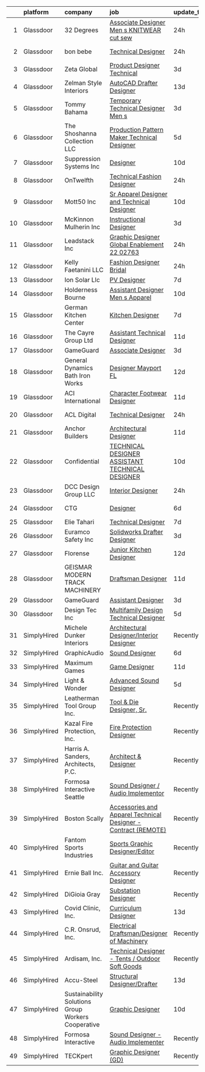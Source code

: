 

|    | platform    | company                                            | job                                                                                                                                                                                                                                                                                                                                                                                                                                                                                                                                                                                                                                                                                                                                                                                                                                                                                                                                                                                                                  | update_time   | location            |
|---:|:------------|:---------------------------------------------------|:---------------------------------------------------------------------------------------------------------------------------------------------------------------------------------------------------------------------------------------------------------------------------------------------------------------------------------------------------------------------------------------------------------------------------------------------------------------------------------------------------------------------------------------------------------------------------------------------------------------------------------------------------------------------------------------------------------------------------------------------------------------------------------------------------------------------------------------------------------------------------------------------------------------------------------------------------------------------------------------------------------------------|:--------------|:--------------------|
|  1 | Glassdoor   | 32 Degrees                                         | [Associate Designer   Men s KNITWEAR   cut   sew  ](https://www.glassdoor.com/partner/jobListing.htm?pos=107&ao=1110586&s=58&guid=000001825d538defb854ab70bf55dc9c&src=GD_JOB_AD&t=SR&vt=w&ea=1&cs=1_d6eb59d5&cb=1659423133555&jobListingId=1008044227872&cpc=FD56AAAF1899B499&jrtk=3-0-1g9el73grkcnd801-1g9el73ha20hl000-a6373202595b71a6--6NYlbfkN0CPEiJEzZq4I_K6S6Q9VC1QMfIsI0INZ1UYi7vjgDL48QRk5qILklQZNe5hlmAvRyHoZG_lepUHVFO-aQWt48AMy22lXiS687wErSJDnO-8phzxJ6_ao5J7gl6iwDDYTlMoW_BhQhplf1At_V-o-vijWNSkhPv-gOpbigqbL2ca3bjRzjRDfzlaON5GdRHE3OOtfsx5mba9iadW_dLgAoZ8rzVYiceUTNMgqi-WPJYiHsB5iTnnRY1Ezl5E5BID6n5vqop8IDHxXHgjTvKEBXJOf0Cmq6x2XAzN4TVFbiHe6gFcLzl6XQdfIWPQODyhn0j-_VSKj8tehNV0jMZmJ8zNJcwTSUy7jLncToguOICoTaBMIw1wbcpITmFRqPpSoX-Q6Y4e4_qFK68j_PIQ-eW--1kzeRHbdXJ1TPopzlycw-HX-Szn5uMBEM0xqf-QydpcoQW0P73tN0WBpr_3Hx0XTIzAai1e2GdIQXbPk_m6t6C2YByLqzOG4KyFe11-vEXpdXiBrq6Efw%3D%3D)                                                                                                             | 24h           | New York, NY        |
|  2 | Glassdoor   | bon bebe                                           | [Technical Designer](https://www.glassdoor.com/partner/jobListing.htm?pos=103&ao=1110586&s=58&guid=000001825d538defb854ab70bf55dc9c&src=GD_JOB_AD&t=SR&vt=w&ea=1&cs=1_444144db&cb=1659423133554&jobListingId=1008044355119&cpc=E6B95A06C1BC174B&jrtk=3-0-1g9el73grkcnd801-1g9el73ha20hl000-bb8b627c610a5192--6NYlbfkN0CdcVd3SDA1nO7RkKTAACmPV4xEt72Vls8LI2dqcgyOeHqKNWGV1fQwN-kDLF71AJmGSeeb17OikEixtkc2P3McXT4CG8VEzRC0_pamL24SJra3Cg7OeGfzj_H6nVPL8nQZ5iNrPI9OodW8ZHMkrPoKBvMFwyt0Cpxug9_ls2xighjEOusQJODETYMAGgsUhK3BZ3n_EijBHG3CQfqvIoCi-833xzgt2dPLQ-Az4D8BNlYMiKcU6P5DhB9HTxjDKIsBBMLlWpVgR5MyjQKgLsCIHMkRH1Jg5mARq6H9ojdjF4Qoh3yHlxxtfVZWWPpjbqjYaqVliO1xLO8qhGcJpGQttLCsfVbe0RlloLwVIOkZXZ41VKy8x9GYxU-XcwLf_f6r2VW6fRkuEfoCvLYxOimg4m9r-n0vyIWXQwjs-S4Gh7gChJ1hgyVE9m6d7fX8nRAJQbz84jCMkpoWTni8F0PDCGQdOkRPdIvfjsYlwKeQpVuaBCfqxMONStSQ2kb5JYalu4-GJ20oSA%3D%3D)                                                                                                                                            | 24h           | New York, NY        |
|  3 | Glassdoor   | Zeta Global                                        | [Product Designer  Technical ](https://www.glassdoor.com/partner/jobListing.htm?pos=111&ao=1110586&s=58&guid=000001825d538defb854ab70bf55dc9c&src=GD_JOB_AD&t=SR&vt=w&ea=1&cs=1_3229dc3a&cb=1659423133556&jobListingId=1008038044158&cpc=71532419B2302243&jrtk=3-0-1g9el73grkcnd801-1g9el73ha20hl000-4378a88fe1bb0b34--6NYlbfkN0ChX0hn41rI4BJW2eLG25ekWb2wyoNrLHBUGKKfGS0w51600yIpnyIs_Si3ShTTa48at2PxQ4laOgWwMvyoSyXsYnEFrB72XQlvVfwmdES7C3nh1SLOS7IPmISU83bnXZtuhCm2ZK-TwojLAFvxPJZc0L22qkh4o0k5MRKuiu_uqLAnigHSw87AZdmJ13bzflIHnit7Y01YtyWn-FCjSZNMeiGTUICHXRQO6vR0AznalxhCQN3LjCo6aznE6Qo-Q9stuohPWVN9APdVbp9EFjkl4G6hztMM77kHInI4KXgWw7qnehTRmR6SI5uSr3GQqelVbvG5jcbiSc1MwfcbXknPa0WCe0zLR4ZB1qjUKCNoLb3sz_oJ1ZrOx7Im_0F-vTJ7u5emlCj4Z2m82HUUcJm0iiPZ9w9HlUzUJv6hnVbK65lEHg05iFNVyJNpJGeAeIwHlBHt-w1VgN0slgZjoqCi3Il4hur9fPRIxesX8ZRfg_CwGV_hYl9CDobdue2JrS5zPkI0s5YWBGOrK3H9UdAA)                                                                                                                              | 3d            | Remote              |
|  4 | Glassdoor   | Zelman Style Interiors                             | [AutoCAD Drafter Designer](https://www.glassdoor.com/partner/jobListing.htm?pos=104&ao=1110586&s=58&guid=000001825d538defb854ab70bf55dc9c&src=GD_JOB_AD&t=SR&vt=w&ea=1&cs=1_54035f6a&cb=1659423133555&jobListingId=1008014475307&cpc=E0AB5B669D1DBAAB&jrtk=3-0-1g9el73grkcnd801-1g9el73ha20hl000-3fd5196e00651f6d--6NYlbfkN0CB1tmP7rfbaHtYFmPjg1Xv8BJr6DUbyz0HQmM4H563AlwRaaZ8jklwqnHGvrhiHN8wKb1anHQRmus-yG0nldGp5xBV1QuEg1tch_wvGGqXpM7o0blLuAhDHP7qCmEafrjWjpSB3C8cV9eydAYzFqDOpqvLUmXHJqtQre74ifzIzduPYtI-1poocVzlwZyhbSpsnqxdZ8EIS_ulIHQ0rhzj3mOz-J7xX42CiEJ8eYciOTfP9PzsY3aLRJf3nxDrD57dF76IFRvJM8DY3cCkPnWRvpntoJp33khCJqXyfah6FpEt436qLpPB0sprBZkFmviA7AQ5-2awNxJqrY5E5WnaEhzfXbHIcNYQGXKTMOf1MMtvqcyAJK03MqR3VdUBcX7tm1l4o1w0OJ5Q8XrCdrDm8DitlzN6lwSnH3m5-fROjVzW5UjRZJ2cUbhgFdsCqyKAMKLIH2UP_sgy2Gw2VM6z27Dih3AghMNah5weSAYbmV1UONuZM8wtdnt3TuxQjFu2noaU23j8ug%3D%3D)                                                                                                                                      | 13d           | Boca Raton, FL      |
|  5 | Glassdoor   | Tommy Bahama                                       | [Temporary Technical Designer Men s](https://www.glassdoor.com/partner/jobListing.htm?pos=113&ao=1110586&s=58&guid=000001825d538defb854ab70bf55dc9c&src=GD_JOB_AD&t=SR&vt=w&ea=1&cs=1_6fec84e7&cb=1659423133556&jobListingId=1008038387369&cpc=D3E44275D43A938E&jrtk=3-0-1g9el73grkcnd801-1g9el73ha20hl000-e3ca7af88620c977--6NYlbfkN0D_0J8LWFla8zJ9doFfAnwErLHU3tLe83KczdaS8_YNc0LkeaLOCiSLzNbf-z3kE9FAvjktygsZ6t69GDr-flxVfR2QxXseUw8VytUv9jlsERAx2rxBMKKORaxSquEorKdCcz5kKcePLRIaRZ4EGaOuqIinbT9rwMAxV9kn6JyuKN-vRNDBgWUJ5g73AsHOAFoqgtC9M4JZMO0ZdmBmwalNJfekcirfj3d-O9pPdSs4FDqM70rU-8OrW-3Q6uWUv2LX50FD2BsrN-eWq8jP4TqCY3h_UrVOTHDPSa-Dj9seBm5eiN5kLh3-87tjofnSLFu0dRHR4Rnw9DSTjBVxmc7VB2VXruvpHsPcD5Aty5itsef68VVKrDPYHeB0deO4xWLoS6NFpDEg359gwun6UN9JfHTHsK9GOiT4DEhPhLDCMrifeCdZIoxmTeC8W52iTz72NMehOAxlMsWO28PHUKueLhr4T-yfvgmvvJqLPOEOuPCf3cZ3mZcDvLhLVN1RBy3WBH9YnfiP9qbXdXkqfFVA)                                                                                                                        | 3d            | Seattle, WA         |
|  6 | Glassdoor   | The Shoshanna Collection LLC                       | [Production Pattern Maker   Technical Designer](https://www.glassdoor.com/partner/jobListing.htm?pos=109&ao=1110586&s=58&guid=000001825d538defb854ab70bf55dc9c&src=GD_JOB_AD&t=SR&vt=w&ea=1&cs=1_15a099e0&cb=1659423133556&jobListingId=1008033341134&cpc=39A4E8CE329AB187&jrtk=3-0-1g9el73grkcnd801-1g9el73ha20hl000-b9084e413344cb6e--6NYlbfkN0DceR8btTseuhG_SpHckJLdxCCcFxcmyaLLADawDPeKkPEJjDv40UGLLXAjHlnwqv1KsoQIJrFwn3FNKRcOEZBUFYE_WxNqW7je5exbyF9zVy2guLUO-gLaPN4mYuD3ZBwJuJmvfkTUMSgbSgoInQVtnXFfcjaw_8015dl2-4seT0CxW5CyNdQ0HxpWQRMW5tEYVLUWD-LrADe3E6ohpfq9c9D8GxCEP_cOPnOELQKE14BjMVQ3iz2bGcbeFX7OzcPAEQ1iE8kCs9Fi_6HI_s4_wuUcZRPBE-j9M7S4ctpSBx_QSkwNvtAxDg4fByMO1E5NhS4XLgrk8qMQikz6MNOwKnPUIUWaDI7sqYHST9qdWnjZxoAtuj-CGJ_TjoOrQBozz1_Y8CWDxKfMAA0i6d3N6SwaacoIJ3UhRPCvnTvitZEzqP7OKgvdTsM91Rc3kteIyRgBDytPn9vPiEaobbgpAZWEmrVCh4JhZfKyKqPN_ceMxFEfI_RMoIQxj3yffbY%3D)                                                                                                                               | 5d            | New York, NY        |
|  7 | Glassdoor   | Suppression Systems  Inc                           | [Designer](https://www.glassdoor.com/partner/jobListing.htm?pos=112&ao=1110586&s=58&guid=000001825d538defb854ab70bf55dc9c&src=GD_JOB_AD&t=SR&vt=w&ea=1&cs=1_9c0c7adb&cb=1659423133556&jobListingId=1008023251214&cpc=FDA5FE10D8E00596&jrtk=3-0-1g9el73grkcnd801-1g9el73ha20hl000-d0ad6ba0cc52197e--6NYlbfkN0BqMcTGxSmy2DCibIornqcAeUmmnE1iO6zpiC814saN_3-EpAJwwzKbXxZjEuoX6K2IGSu5WPT7i1D_dOnpKIKDRTJwsnUmM6aCgqrpL_0pVe61N3yQHZF9jAyg0TRIa73-3JjoqQIckOVj4qGhD1neHsaPZ9O9uJbFtlDIyKNTnxrz6h6UtnFT5Fkhvm2z4Yu0yKxWaqUyILMk-J4auJGoX6Rjfta3D9u72uMzP9rarSH8y3MdTPtAZvvWOAjvfV0ve9t_l7o_RvYBbaBJMh3FCohNqS2azTA8PR-RF5bShE_RXuQonhNG75BD89TamrD0lO9XcaLZPv6K8SQAo2Lmseh6M03JfjMauGG2JIX8_OuuzBRXkIejVYEsVajYOQhT20xeI6D4nl2N2JoyMr_ZYJLvcWPMQZxTXjTj15Gl_Sgbe81WVA4h6p-A-tjhINwRA-cEKMCMgQrsdyxob4Zx3w25sb03uifzTfhwohUpPOX6n5S954Sb)                                                                                                                                                                                  | 10d           | Breinigsville, PA   |
|  8 | Glassdoor   | OnTwelfth                                          | [Technical Fashion Designer](https://www.glassdoor.com/partner/jobListing.htm?pos=110&ao=1110586&s=58&guid=000001825d538defb854ab70bf55dc9c&src=GD_JOB_AD&t=SR&vt=w&ea=1&cs=1_21685e11&cb=1659423133556&jobListingId=1008044731249&cpc=C5F9C09AE97B3D2F&jrtk=3-0-1g9el73grkcnd801-1g9el73ha20hl000-583454a1579772cf--6NYlbfkN0AtR68e5gWpPxoovZgA7Udo-dcymoK0NpHFMpIgh7LYzwJIzPlgbTX_EGX2qfHa8NrJoP8F050IJJXzd3wS4xT5Yrqm0jsZ2v_yZGlI_lMqTEkAHzwzoajIqd1pKJgG9yBzdZAobj8SjO7eatklBp5ZzrDTkNnLXhvLDKiZWPL7sYdzeXpYPELWW6KpsvD9qCz5sqzAJXcWsNLyvxkjNFr1YZ5KFihYXJDj8V6VEVJJqHdly3fPsFWzwUg7QHG7shTzAFtwT2tZMRsGaHBYSFFtzjJUqtkt_Vim90lmu5dz6mhU-eOV2xSbSaD0vPszLXKhoNfpNOdtSncdu0XMNoM83keNxlmh9pA__mUHIsmVvgoxZljHIIHa6l6FLzZzl1rhTpGAqDjJeqNnbz81MkG15239kMSRtcQEPHTX16Re-gIGekNQUp1YgbIVx8_F1XNSQDlj2q2m-A-QEsZJGPcn-Ek-YzeeuYtHAQADGXhgNaDLRj_UwgkvJIlQYPPETig%3D)                                                                                                                                                  | 24h           | Los Angeles, CA     |
|  9 | Glassdoor   | Mott50 Inc                                         | [Sr  Apparel Designer and Technical Designer](https://www.glassdoor.com/partner/jobListing.htm?pos=101&ao=1110586&s=58&guid=000001825d538defb854ab70bf55dc9c&src=GD_JOB_AD&t=SR&vt=w&ea=1&cs=1_de29b454&cb=1659423133554&jobListingId=1008023205977&cpc=BEF9ACC8E202C1B7&jrtk=3-0-1g9el73grkcnd801-1g9el73ha20hl000-fd0557d388e8bd48--6NYlbfkN0CvahHJL5dpwIe5nlYo2UZJB8CTXAEl9vJAxrd3EfdRQZCQxlxyb4iR2-K3g2AnPEnFE9WsxuZriU027Q73z5wBx3mqxIYs6SQuroHJStv9_sCo0afY9pHLZhXGxCZW7oNSci13GVZO4hzeubdbdabFnYNWFswLRolKiNUrUnaJ4IAVVjs9r_1o55S3uGEtl8le5rztMs8YeR2RUmwdLSLk-p73Lt9JO6SFIvGi_sQd0qaDKg_01Ywgi0g6qktSj2GC0j569qpLIgl-gKJgbOWpW7cpWCNwUoZed3751lQzjr-an8rdHJuZ2h37UwXffZ7kORR6Rz6xlVbRXnJWBQXeq9q7I9UbkuyTEXr9WSUhSxQmjylznM5WN2WTW_yJQw0Optw9oZxgL2Wv2aykXTzfvZubY_wXNEjgUhDuYI5XQwj8Jz4xXV31L6bE31dTANK_FrH5ifv0jWybNzhbAg6YHYc5SXV8AW-0X5g-JlEOKH70MRnfbcQ37AnXHMj4SaO0ECRDr-haYXO1g7PgOQHvA_GOBsi9zFvZRjcTW1BBLQ%3D%3D)                                                                                   | 10d           | Minneapolis, MN     |
| 10 | Glassdoor   | McKinnon Mulherin Inc                              | [Instructional Designer](https://www.glassdoor.com/partner/jobListing.htm?pos=127&ao=1110586&s=58&guid=000001825d538defb854ab70bf55dc9c&src=GD_JOB_AD&t=SR&vt=w&ea=1&cs=1_866a4f6a&cb=1659423133558&jobListingId=1008038259354&cpc=C63BD00756FD6F58&jrtk=3-0-1g9el73grkcnd801-1g9el73ha20hl000-b79d356b2e0b1b2b--6NYlbfkN0Do5QFzN38Y34HuVbLllh1qUYEnDt35-niNPYCvkBnqz70wgTe_sRQKCftrUQxahl6ZQb-CsDXP_KFc4gkDxxZVZMtSP1usQFc6vgj8Mev0Y9Uo8dVZ4yv_wyvdsi_Gg1ZSeNUFd900znSRQ6N6sb3AyxJeaFqhjTfM3WXr9E9m07w3f1mauOUW8IZx7sl0XcCwCim19McrSI_4-f1NE_q_K2p0wu6TVV9cmyWHbOPd0oV8EZo5oztK3gKpV04uVH5u_rjLVw2RTZYjfuOqflf6yevDNn4-slpLgzmpl7dEfWaGzplD5Lr1voC0-w0PW4jz1_fLooJPRUxHhHwqYGhtYvvZ4CAaTt5yoRDm25LmjJGz39e33XTLsWzbADfpBvV_mPsDtyctxuxl8vbKoutg32ke-2-P-rT08loQ4IT1IC9_GbJGyl0indVg-bHTCt2148KsiEhhnZG0i-39O-9W1k6Sb5asz8Jh3wmpYgERnAJS0SwRvgyH)                                                                                                                                                                    | 3d            | Remote              |
| 11 | Glassdoor   | Leadstack Inc                                      | [Graphic Designer  Global Enablement 22 02763](https://www.glassdoor.com/partner/jobListing.htm?pos=126&ao=1110586&s=58&guid=000001825d538defb854ab70bf55dc9c&src=GD_JOB_AD&t=SR&vt=w&ea=1&cs=1_a9ba4bb0&cb=1659423133558&jobListingId=1008045140117&cpc=C4A69CCDBB3B9599&jrtk=3-0-1g9el73grkcnd801-1g9el73ha20hl000-ea4eae735183aea8--6NYlbfkN0AN1DXOJ3XjvJpsorCLbwBX67_Zmbno95PICvIB5GJH13XHFuyYrum6AmNcT9_RMPOGXJn-4k6IOrvigrCvkE9f345AiQloonwSpmIw17vwQ_Fo5fQyy2CdOmEWJuaNe96QVzQqU-6M7zS4Jl7SGz6Q0RZTJBHLsTHAwdeEe15j2BOUi4qKTz42Bqo_NW8BfNrwucZgF9RnmzlT0zQIvSUdkov9udd_dlEBQZd6SIGqsoI1s8d6ymrwygHVJXAPsIdQHbayYt-9BTlVRil-kE4ic38xIeEcNnKMcD1DLFZwTfhnUZLBFzcP0_e53HnKG-EZS924dDJWgKSs6Y-qBE8E4wnI9wjjDSr2vMMDFwquqkwUrTjc2ZX10QD62ph10-jU8pRO2gVsAbLmRNNlpz5BS6apKoiRpya0AXZsXpeA5arXp-nEQ46IMeoWsTbeeaerbJLytPZMdRkzYBZM_VvQiu2PBtLdcsaUg3OvmPOlukwm0v5vU-JF0uo3AIHbCxV7k0i4lRQz1w%3D%3D)                                                                                                                  | 24h           | Remote              |
| 12 | Glassdoor   | Kelly Faetanini LLC                                | [Fashion Designer  Bridal ](https://www.glassdoor.com/partner/jobListing.htm?pos=129&ao=1110586&s=58&guid=000001825d538defb854ab70bf55dc9c&src=GD_JOB_AD&t=SR&vt=w&ea=1&cs=1_622dd651&cb=1659423133558&jobListingId=1008044789814&cpc=82B3195DA92CAF92&jrtk=3-0-1g9el73grkcnd801-1g9el73ha20hl000-4999af6b8d02e11a--6NYlbfkN0Bpkz4eilSyVaUq0KmM4Y1lINlxqZT7Saz1zIeLgvAAAV7ArtW7ke-TZL2qgE7TTVCo2_aWJkG6XFJlP_3YCGmoIM9r2X21_CgSln_2vp8EsY6EmYFmwdf515v7LaK59lyi2ZLDzGKMFkeVNHLWvFSrkLO2laCKvDdjqlhtvYTaPhsmbpBJT_-VywKAvY-y0yAn_43e3hTC8otn9tqrq1_06bsInLLZbB2xZQwDPFn0clC1cT8Gd4ef603A4--OOz2lXQ8NJo0xX6WpjzF8d8h_WCco5v4mvNt-dy5y-FmJgX_DErFcaxdVvb9rrHjpc28Ywf0PqpbeaA4eR88aKxe71xYNt4Ooc9aoopunxW8oJENoQzC0X3defthAxDcb6L7GvR0ZtPoEqJl8r6ytm3ce__SfSb8fGhbY5PMMl8v4rmK4u6GFEiu7MP9DpiwFIrvIdOb_jMllnjl3zt8te_6Vs1kSpPhiGeUWFlNoF_KuCyZk3OzgXSeLNL73DVuGlF0%3D)                                                                                                                                                   | 24h           | Hoboken, NJ         |
| 13 | Glassdoor   | Ion Solar Llc                                      | [PV Designer](https://www.glassdoor.com/partner/jobListing.htm?pos=120&ao=1110586&s=58&guid=000001825d538defb854ab70bf55dc9c&src=GD_JOB_AD&t=SR&vt=w&ea=1&cs=1_52e15d36&cb=1659423133557&jobListingId=1008029482758&cpc=75B6770C194DCF89&jrtk=3-0-1g9el73grkcnd801-1g9el73ha20hl000-36e6b049f0d5ea8b--6NYlbfkN0AltJ253pYd7wDA5Y2c0vzit8wethq8AtlNTe4srNQsaMSwm83gZ-0Y3qYuMOX-bs5wGhVy079za-yK1MgvmLBjXkCQ_HIxAEOE2nQTSMdvr2JeZRu8VSDUwVdSchv1GvNFXMxkAihGiW_7jsVpKZOjfCcoF_hL12LOwOQs302r1jEz-X_NzGRV-uw8KMlFrvyT9PXJngwd9bVT1Nu7OObpXRuE6YhmwbR8xXvHbt0EFlShppXejoRh4E7Km2thuICR945pR_bMUB-UwTFuu4X0RJ3-wn5xK55bo1oVAdiSWiEZg8qDjFnskX_TW1-1eOVDzWiCc_USvexAmjChQkkZXaItPamd1P0KVTrIgwIP--6eqtF6Teq_XUWKiec_V_uGmcyKsvL655zQ_PP4E__oPd06YWldTXki0a5UGX1kT-4T9RS_tbA8KS1oOsAJ9e_km8CI8MOFML4by0_EPRdoBM00yf16ADYkQDX7DHeYyzK4rs3DEDX7F4f5ARbNncHsyKYbmuyfy0fSbw-c5t6pmDxEUp2yXzfEtYg1NcAgegLh1ma3gBkkrYA-amgCQw9v9eCl90dKGbii94P1K1-6dKpU29FcMacsIban6vuTLZOMT86IMrt-7P_2lhNjb-SS_N3GUwmbfrIQMavW966_u530FXifmvM%3D) | 7d            | Provo, UT           |
| 14 | Glassdoor   | Holderness   Bourne                                | [Assistant Designer   Men s Apparel](https://www.glassdoor.com/partner/jobListing.htm?pos=102&ao=1110586&s=58&guid=000001825d538defb854ab70bf55dc9c&src=GD_JOB_AD&t=SR&vt=w&ea=1&cs=1_c421b8e4&cb=1659423133554&jobListingId=1008023226993&cpc=BE12D7EA43036C8E&jrtk=3-0-1g9el73grkcnd801-1g9el73ha20hl000-308a00a4f96ecdaa--6NYlbfkN0DukAwDndutArnS8OT3znlJ-TW2KpK_7rZjO0LfXc6UVBiO-8LSPHd9ci0-YkpeAkAxp6N8j1zC3CxpGrjiEBNmCnk0ACXrq7DNRQ8Zhbv1de-xgBLtXWm4SiW3PFqhF6zPsTxYN7lseCiJhKHx0FsXG5Yss8Dh-pUnA0Zo-Iy36kKsWUhXB3cSCiyl35TEX3g1j7IrgBu2u09Lwff7EtkraeVZI6iHSqTXggrr2N7JtKlOy77MMedE2N7rbv7TjaBsCstqx4dGY9NvEKdAqDOQxvpxL_xbY7cTDTVphXU-izmRwipdG-ug-SnQ9FZIRZIBytcYfDOwSntsGBqkbAJtnKC2ikye2aJqsTZLiw2AnvsjIqU2yD2GYwcVDPQ29EJPZLbKs5rDfDPcDizTISl0bU6P9XcwSl3WPcmSPE4kQ4DenUh2RnOY-0mmpRg1tuiFOKxMhw7GP33SuhnSjUcFeRJuEjFdbNBxvqe4VJANwHf1ol6l5tpN9M-j8akhvG03x9v75kHw_0fXTU6NaQ-E)                                                                                                                        | 10d           | Rye, NY             |
| 15 | Glassdoor   | German Kitchen Center                              | [Kitchen Designer](https://www.glassdoor.com/partner/jobListing.htm?pos=130&ao=1110586&s=58&guid=000001825d538defb854ab70bf55dc9c&src=GD_JOB_AD&t=SR&vt=w&ea=1&cs=1_f0eac0f0&cb=1659423133558&jobListingId=1008027754137&cpc=C17E88BEEFAF6676&jrtk=3-0-1g9el73grkcnd801-1g9el73ha20hl000-c3471e7a0220619e--6NYlbfkN0ATuzukLZvOA7Cxi5gGVTPK8s05ijijAIGQnHXs5Od0X0goQyMYXdNJ0kE3FOhOsVi5jMsuF9JwSqLszccXersqLCvaQJvo4nvEe0g7BNeSjWNaP9n3sEx-22ntrMTeHNvY0uX6pUHSijpS3E75r8pCTKeQRDzDtUThvk1n3eVI2uXqnz7prtr3ps5BNaAXY_8XmC2QjAgzigb6WCEAfDPKZ9J8Y5m9Jo6G1AYx5tnkGGt5PcrQJPjuCOSVlM9Ms4dIqcod6qgQXgCcJrPEq6f7nCiw5VkN2RbaiC8vwLumQ4Yk9rguqoQwvnzldlhUIbrTd1zsxGTqiDsDXyugoXpW0U2IPaJmBh6rqXVuqDTN7qbZc6I5uZ5Dx_FdnK8qB-FW-DQktC6E7gbwV15fbWWNm_ovPeaKJDDfQw0dImglMErEdOZ0Oq36U4RpLQt8u_DDlVdXbPcf9bxxlZTqyh94qy_jFW9rwkE3MJLOqlg3wUM_0In2mG9D8VS5xW-d6pQ%3D)                                                                                                                                                            | 7d            | Seattle, WA         |
| 16 | Glassdoor   | The Cayre Group Ltd                                | [Assistant Technical Designer](https://www.glassdoor.com/partner/jobListing.htm?pos=106&ao=1110586&s=58&guid=000001825d538defb854ab70bf55dc9c&src=GD_JOB_AD&t=SR&vt=w&ea=1&cs=1_66cf29bd&cb=1659423133555&jobListingId=1008020690411&cpc=3E251C7E648E8D76&jrtk=3-0-1g9el73grkcnd801-1g9el73ha20hl000-fda2dd4ec6e10309--6NYlbfkN0Af7IH--f52cTUDwFMUanxXcd3NiV5wYJyzlyk1G5yREYcHNsx28vaPgZa_TGwNprhq9kacK8RvVpo5a9q8FWpFW4X7-XTJzlfTwhv6w9e9iHlhYfJLa3GwERkvHZkeywxjJPuriCQoz4RMhWnIXB_nG_EUB4QCsVgDz-96laUsLm_oodOV4IP7fDnLzAzN_S-KMMbcSisMsvSrznK0kDu-jJA9q202CruFqxqWwy2M-VHl7Xwly-pXVB1Uwq00rudVUFFs6M_Y__zIFgSbYASgh7XamRz8KLTnrMP_1eWIsUuQUlJE_PO7ImYQ8_qFqcQrP814IN5R_IhuBdqXzr87bHvJxVyUkg_P2tW0c846kvzf18Z2duliDKz9plVbSmjK3osxHg3U3v4p3OroWVhDfnsutKmqfYNDv2T7woOXBby2QTovpEMzvUkLPYDSI3YpTj-th-lFEa5e0yEcxtqcbljqXWlxMC02kUdP2iJKqSXQO1GkMLorRQwoPS9hoOeeG3LLFaYqSg%3D%3D)                                                                                                                                  | 11d           | New York, NY        |
| 17 | Glassdoor   | GameGuard                                          | [Associate Designer](https://www.glassdoor.com/partner/jobListing.htm?pos=117&ao=1110586&s=58&guid=000001825d538defb854ab70bf55dc9c&src=GD_JOB_AD&t=SR&vt=w&ea=1&cs=1_aa55a495&cb=1659423133557&jobListingId=1008038288750&cpc=BA15C3E50D27FFE8&jrtk=3-0-1g9el73grkcnd801-1g9el73ha20hl000-81bea635c7003bfa--6NYlbfkN0AtlW_omU2Xx3W-19HQ_drmTKCWebiHnmA5lS5PDL5G8VZrnQuVcD_r7Jq9kNks1EWJX8DZdbrU3cxisKp4d2D67C1BwW9aZOtfMPz-i6fKPCcTaiYd74_pSuyE3HFFfC9hkEmf1sL7zHvaDGxMGPaRLYtfvYYCY_TsilBtEGXCGzS_LoLUJDuXtyUV1WJ3kg769b7NhbhW9Jf1_oaAMnqOCs5I0ERxWQuEC8aQda5XN8EAuYpk_CITdbsSSBTm6-gKv4vkxxNHEmR3X7vrEQpsvH5iHVdHojoJhad_0G5bv_Bhz5Ck8vXvj0jF5-rZRkTgD_p6ykgB7jX9ji6bGq6J-MVrnA5CSL44erQkjHe3IZ13TloEagZYi7Gfkn3qYyI4eZYCxNry3HLqXayotf-7ksF_cH77QfzyK2sep_XJlEy9HOHPGjQeD5QZBWFYoI4vcGH-04PFcTuXHypcpqSxC1DlOOj4dOKF2bCegSIK4Sie9HURvSyj80CZ1r5m43pFGH5WWB-kCQ%3D%3D)                                                                                                                                            | 3d            | Argyle, TX          |
| 18 | Glassdoor   | General Dynamics   Bath Iron Works                 | [Designer  Mayport  FL ](https://www.glassdoor.com/partner/jobListing.htm?pos=115&ao=1110586&s=58&guid=000001825d538defb854ab70bf55dc9c&src=GD_JOB_AD&t=SR&vt=w&cs=1_5580625b&cb=1659423133556&jobListingId=1008017552499&cpc=24589B7DFBADF147&jrtk=3-0-1g9el73grkcnd801-1g9el73ha20hl000-c2576852ca2f4200--6NYlbfkN0DPh2sTwpdcZh393BWnaf02qbTrlvCYFzQBE1-adOh9432j6Q-JrRwzh0RzslcC2TOqJ9ht59iXe8OuKhgwnk7tocrqmWOV74QLsr-FkcVU9rfNNxdp8EWJ0LGM-Sa0pAuzNl0CTRP-L8KiL_Tm_9oaxc-tS8FkpJBQDFeBLiwVUqIBdGxppiU_3-2MgiAV7_GburPw_6CTAI1kuwVz2Sf3ADDrlUr5SCtqvilDWed1GYcIs7lI4PUK5U_tCQwfDSXHM_N9iSbov8_YNW-DdW0JAwOD1709wse0RJor2Eaj4lCw5u418xowoczaEpG2ASMhJOiDbhC7YuU2HII5AcF49o98UCUH_um4qAQKUoYRhclPuzbyHhDAPyXWlj1VO_sBMIaXmCq4-GvsTAdLalyb8cw9-Ttox_kxEhONSqN-0uHuqiHGOrFT0zi5cnBjcVr8gVmT4SqAhPV1-Y2RWRxhqsiP0oQDiqZuoF0M5VZO_cEWNsy5VoLkITG26A8F0WDkPXTOfsNLmOwuXL4Qm6Sc993TCMqt2OsencBh4p66VA%3D%3D)                                                                                                             | 12d           | Neptune Beach, FL   |
| 19 | Glassdoor   | ACI International                                  | [Character Footwear Designer](https://www.glassdoor.com/partner/jobListing.htm?pos=114&ao=1110586&s=58&guid=000001825d538defb854ab70bf55dc9c&src=GD_JOB_AD&t=SR&vt=w&ea=1&cs=1_4009833c&cb=1659423133556&jobListingId=1008020711180&cpc=987D8AFE463DF687&jrtk=3-0-1g9el73grkcnd801-1g9el73ha20hl000-9ca67d59a480c71f--6NYlbfkN0D4nuovUOU2dPryPr7-xanE7ZFWASvaSyNm3BqXIbrO0m-hQ1hxIqmwoTNy7yy4SWxu6W_6kZf1hNDaR8myyeIXGwmSWBpCfwslxT4v49ACyPr87cLkNCHoAm0rrrwHf8o7DUIv8jco1N6RWaXDA7aLEIw-B08LtYXrUmiiji4VzcjGaHQDVQUKKDjYzeCpF3tqCZovV21RlPfTlCaMSxUOw6hL2ukG_4DyzpdNBHgBjz8vlhjiwzj5Goa2_iYgOq5_ClArcAzlsLWy4iSPBH2Z_Y6lT83mDthGpwyCqyQ0lb6HJGmj5cdzzY16hY-1LGw1V7Axq0VWTmYuPKFkxsLvy5-29rzQIF4w1MyZUmVgme4iMcgKVQRJnsKyJfBdecoNc9p_1zqd78U_EzrmfcCVbXBxdwot2-ZZVcf3DM3JYNcsG1eQ1VT-3hZqHjW4BOdTdAgx7EPetuWeMelwPHvVhtm1hRS4HTV3kK_iVROiMDSxYopTkoIQz9XMKSuEibEoRO-ZqPWrOQ%3D%3D)                                                                                                                                   | 11d           | Los Angeles, CA     |
| 20 | Glassdoor   | ACL Digital                                        | [Technical Designer](https://www.glassdoor.com/partner/jobListing.htm?pos=128&ao=1110586&s=58&guid=000001825d538defb854ab70bf55dc9c&src=GD_JOB_AD&t=SR&vt=w&ea=1&cs=1_22b485b5&cb=1659423133558&jobListingId=1008044535845&cpc=3BA4CE39D5B5DEF5&jrtk=3-0-1g9el73grkcnd801-1g9el73ha20hl000-d7c8ba59bc5585e4--6NYlbfkN0Aba5oU64R_O9Kj8y6RMdSSFXuPwn88DcWu9IRDlipDHjxHIIFB0atBqVJ04z1yB3__YBtkFvSn0vn33IESLrgBC1BT0iWinvyaRHpk5vZ8M8LK-aigwYO4Bh_maOZ2rXVON7PBL7CxPEBCXdGEQSCJ_-HUkbln1nhHzAIWuHbSb4IHqB0NoLCqvnDee05tvCASaaichYBNRN5xaUY-U5XtEXdH7F0ETji1nGh63AkLVk54JwmJyepEbEb2BRdc67LstLCDeinUQQNANJ7aIKh090BnyvfPN-rRZamwhHdKNaskiy4sGKu0RGkbHur5DuxoSAOCyjAldq9oEfKNtIkwXjiQZOnoUKCDjf1tk29Voeoyg94VtXxv4Uon9-gYI6USUOIF7cWdg5AKnY66XqPJPoZcuQ2_FuhmvblrXhVooshKRIsu_X3loXJP8tzf6SVIVCbWidO9pCKkxc9LiTz70ywYv05xqSRaZgptTjNe59OrkUbCPQA-cVM_k2uru0qofQfs_GXB3w%3D%3D)                                                                                                                                            | 24h           | Huntsville, AL      |
| 21 | Glassdoor   | Anchor Builders                                    | [Architectural Designer](https://www.glassdoor.com/partner/jobListing.htm?pos=116&ao=1110586&s=58&guid=000001825d538defb854ab70bf55dc9c&src=GD_JOB_AD&t=SR&vt=w&ea=1&cs=1_a8c7c1a1&cb=1659423133557&jobListingId=1008019770944&cpc=E1C104E4DB0A9973&jrtk=3-0-1g9el73grkcnd801-1g9el73ha20hl000-63fdf7e63976f2ce--6NYlbfkN0DZZww-p_mr8GWlqIRBY21Wjl_Fk3kglyx5_HcxykVqwaDFSJjVlUl454aCHcnRnC-GL5sOo_xrgnlQFU5uu0RgdkvWzUDh9oNa7oO6QRhS45cJ7a5Leq6JDs8hrorIvYU4OrF6PfNnkbuJhAXVq3Zrh4j1mu6lP50Yt84SVLeywrnKh45U1owsYrbnLsktQTEfMkDldu35iIpJkXLtPghBrzcweHvDRsZ8uxF9xncbkS0EwN1pku7e9OcgFAIO5hDMAq54502DU51Gl4l4bpXUgLCcZvlQSeeRNNk6X7MTwijana9MA6UrdIM_vGfsuNn6Z-HdD05d1yCFo97ITkYTZHcjoEg91lHD_pi5wEMD5FpWaP5fGPMb3LVlO4ygoS4tQHTDrKciQCzscEHEbr1pIHRgZMj8Eu4dy25Zq_wacv8nly3NSudKtV3rMofsxFfNVae6Hki0C_fVwLZm3preZHdxuuVr6mavtTWDKWop6_DQv1hC8FAebi3JzgUp6BY%3D)                                                                                                                                                      | 11d           | Minneapolis, MN     |
| 22 | Glassdoor   | Confidential                                       | [TECHNICAL DESIGNER   ASSISTANT TECHNICAL DESIGNER](https://www.glassdoor.com/partner/jobListing.htm?pos=105&ao=1110586&s=58&guid=000001825d538defb854ab70bf55dc9c&src=GD_JOB_AD&t=SR&vt=w&ea=1&cs=1_5beddec1&cb=1659423133555&jobListingId=1008023294949&cpc=B05B6D422C45E27E&jrtk=3-0-1g9el73grkcnd801-1g9el73ha20hl000-a35d59d3d9965b2c--6NYlbfkN0C3TLoOAAZzZrCC5ML5-FrTrJrKKxKvvW1-OVhCk_ag4Td60kpzFSNkl8XfaDOhZ1L-6LQ5MkS4N0b_f4I4BxXv9JCTgOYROs0jD00XjKu1fEtPX5B9EIKQCUBqEFZidRX8j6Eee90I_DuJEh9XF7kf-sl4FiZEhosgIxvAkGWSa1s-MUYiedj8mWPcB1rxlDHaobfUcg27Qrk72qrxlvjxBHvIONINuAoqXYxbylm-BHPQk_icJKs86DWYiZQOc9swbZBxsq-q3G4sfs2HKfYZBMlIDevz3WF5w64Es4LtYN6jGWKJjH12SRzJi2eIYkr3lzLKrTijwtwZPM5460ug0uWfYLEHA6ahgmQQEjTDhwetYQCnmvQe4nqvrj6ZllW9DCFW_tQbGTPJ9szJkT1YtmhfH8HfN6Rz7665BKTqV7KqZmpB73YS60Pl4zxkg1GmX1h8M6OoVCNY3mz3unumAMeOiJ1LHHdNIP6odQw6tzcSWklRyLFCkay53QbSRL7txH3WuLykv_csAvI9cpwqC2CIfJTCvjcPnFNn5J0eoQ%3D%3D)                                                                             | 10d           | New York, NY        |
| 23 | Glassdoor   | DCC Design Group LLC                               | [Interior Designer](https://www.glassdoor.com/partner/jobListing.htm?pos=123&ao=1110586&s=58&guid=000001825d538defb854ab70bf55dc9c&src=GD_JOB_AD&t=SR&vt=w&ea=1&cs=1_61822c3b&cb=1659423133557&jobListingId=1008044165838&cpc=1FF74F442D7FC309&jrtk=3-0-1g9el73grkcnd801-1g9el73ha20hl000-2b272126498e6b6b--6NYlbfkN0CKNvdBtBh9SnuMcnkEvhJOJZTsmZHyY3ybnWicrfIHv97nR43vVhO-1iOjx0Y-08-UNS7kvAU5GHd069yw1vQWcw_xqUmfWp7zcCE6xpP-kTN3wt4jYQDEoGZR1Efl6y3Lsi8CXrNccry6MJPhElE9nSG86610hLl0WydD-C_T-9VT1xS3p08XiRMKpYPfhNonpew93fljdh6LPkX7ersHPb4SBURlFDT9UreRorkjY7-3xfXnUwG3WiRfsE-5av_nsY5jZCahwxw5Mve2EX5ki1DvO_2F6vSSYWxUVT5xM3C5RA2ICo4ZV8cWZY9JAJz8UmW0Tj136fcLDc-N7Si2EjpuAQhau8Vpe8p3aF5J3XV0xLYiO0zJVx3lwJWJk4PQpMfj0do4tgADqqCrrgZd8s6bgsE0IYt9_KRPlOoknbo0Etpu5kZjl9f7ZO0EQOVbKSD9RmMtGpcRRq7c7eWPuiL8Tj0X42cmfdu8lq5BlvpRQmDUmTRdWsIQRVsAeWDliLh-ggpflQ%3D%3D)                                                                                                                                             | 24h           | Wilmington, DE      |
| 24 | Glassdoor   | CTG                                                | [Designer](https://www.glassdoor.com/partner/jobListing.htm?pos=125&ao=1110586&s=58&guid=000001825d538defb854ab70bf55dc9c&src=GD_JOB_AD&t=SR&vt=w&ea=1&cs=1_83b28e26&cb=1659423133557&jobListingId=1008030950197&cpc=22ABB673398E21F3&jrtk=3-0-1g9el73grkcnd801-1g9el73ha20hl000-7979d77eb6aa52c2--6NYlbfkN0BUuw7dcSK2qrMgpRGDt7rEWDvwL-yoXP8zyKxLIZmMoyTq3OCBl9kWdyAcnhTQbuvyFIQecRzM2m4MxDS4qptDLl-zkm0hNh2g7JZ2dp_eHQt6Iz5lDoVPoD8c901qvvnkK2vuOXfHWd9H5w8B9Umb6VmCjpO7l5SyYiovDy77KSHn5aDMlIVPOfZpyNFEOORGiRvsLv2oXA3SUMsSSdwnEDGIb6mLInvHkOPIaxpiZje3nOzd-zD5zwD8UmqS3segvI4TaHGxo-AnyDOO7ClVrVO0uHhyHPEo0sBT9uRuxRZvagMnsuxtWJCf0G-IZg7MXVLcO3A3JSzvYDiovMruc-1k7Vtf9nKMtQQRpahewGxFDVSLjj0hle2rQA7xEKp47enNbmPGtubI0KTYlRXPu0XF5EGXFMhqQOe6588X6fbcoREhRjwsCQXwtKjU80VzzqHM2Sjav4v1-oJrRUPqsTBOxZzFsqMbGSLQsEQS7O8uhOvXBj0wfpW9OSiq7hY%3D)                                                                                                                                                                    | 6d            | Melbourne, FL       |
| 25 | Glassdoor   | Elie Tahari                                        | [Technical Designer](https://www.glassdoor.com/partner/jobListing.htm?pos=121&ao=1110586&s=58&guid=000001825d538defb854ab70bf55dc9c&src=GD_JOB_AD&t=SR&vt=w&ea=1&cs=1_49abd2d3&cb=1659423133557&jobListingId=1008028599341&cpc=632C08DE5A4EA969&jrtk=3-0-1g9el73grkcnd801-1g9el73ha20hl000-9cb573c67d93cfec--6NYlbfkN0Bw84qO5eEripHt-x96_hkZrAGEw6xdFuR2lrgGtBhNFaH37_6mlAPlnGtXiUPbK1IIIh7Hg-A4zyRXl0ZhxAxPX2hBy2P96Oy7dVZ5ZkqTZeZMjWn4dp5-LfPP2QFt9dUMqwcqTT5q_Dt9yQ1onRei9PHZfnbNoWnDZt0sjVdu3wG4OT8gYFaTiBvx9IWoScYCqT4HlfvRDqXRAYih0wcDdMu_mGQqQe3k8K1JDXxNtB_YXUh2uStOerwObvB_2VtB6Ji7AD9Zot9PuRLTc0B6aE3JdGPfMsw1MbIBuSnpgH6LgKcD0KmfZsMkji6IXVFQtNKvOKI7HJv-9TM2cxaQndDjuKQfOcO02rcmeU75f7x30u5dN868PZE8pToNC9NTTvDm5nvd6z8FB4OQiaHuTtrqgf1NZHnxTiMYZazHych7oWQVB2IHuvT7WbBV90YEw5OgjmPaQ25gJcbKsXvQeo4S6oNN3RsNTdlqtB0IBkKz-vqXluuV)                                                                                                                                                                        | 7d            | Millburn, NJ        |
| 26 | Glassdoor   | Euramco Safety Inc                                 | [Solidworks Drafter Designer](https://www.glassdoor.com/partner/jobListing.htm?pos=124&ao=1110586&s=58&guid=000001825d538defb854ab70bf55dc9c&src=GD_JOB_AD&t=SR&vt=w&ea=1&cs=1_66583d16&cb=1659423133557&jobListingId=1008038424463&cpc=82ABD2B5CEB98952&jrtk=3-0-1g9el73grkcnd801-1g9el73ha20hl000-7e20265e5b093e30--6NYlbfkN0C2SVAOpOeIWQkPp9EeCSLxTLheLRty2uanDx8E9nXZ3pmbkvOHM_GwNDelkRKvxWgaSCuKMLWWZFmi0zIeDbQEcTG6kZVZzEts0wvU-PFReAQLEQT4aM_O2sIKijL-D2MLO1MuXHvkyWalVElMhkBY97vX0Njt3Got4tf6YcmEdNbGys94qyxSNGC3n9y5f9cR9yKZ8BiqUte36I7LVO61MrxW7LBuNCv4g64MlIlvlb0-w2yZx5y3iFVE4aKmdQk0Z9t2sDCupIVdKYsCpPa1EGqFGIvTtSxllNsousQXTN-Nb0XRts64kxl_B1gc6Wb9TMI3a4oaLYo6V1CpjEXLtmYiEHOPi6-8zCXwWWjJaqZOoKecAq9ceMYPrHGYDB-SOa3qmMywMSNsoh7XfKvfWQpc2QNp6gE1h_5nJ-DqnchiI0rNLnLFolaP90ux6TNQs4rMoyucf1I46vu02SCiM73HnMT9bGaMBTX85oY-pJhGkgILB0ihJ7Q438etpWVv_5gA_LOucA%3D%3D)                                                                                                                                   | 3d            | Spring Valley, CA   |
| 27 | Glassdoor   | Florense                                           | [Junior Kitchen Designer](https://www.glassdoor.com/partner/jobListing.htm?pos=122&ao=1110586&s=58&guid=000001825d538defb854ab70bf55dc9c&src=GD_JOB_AD&t=SR&vt=w&ea=1&cs=1_e6b23fc4&cb=1659423133557&jobListingId=1008017383459&cpc=4AE8B46D8845344B&jrtk=3-0-1g9el73grkcnd801-1g9el73ha20hl000-332abd62bc9091f0--6NYlbfkN0Bxcx3dmgYsCIsthLuJfTmEXdAfGCRKBcxpQUKffhFnxEjZTGVYD2VJM38cdY6CUpn66Z9NRWgPRy4XYBX4FxuEcRgwRFcnOo2QONOoCp-_8-O0hGpggv-X0kXnix4KG2ryTOfTHogLZKjuTUHdfYB4QyYjypHBsfhUUqAWaGcrnJkvPDxuCXhwjtOnMbppUiOHUdaUimfvrcitUivWQb8uYj5iT9Anb2N6WeUx_3sNiLf9PK-yUvCswngUcWtPEnuPlLsVoyM-fuQg1b_XtadJyzY8XvEVGwGpZEIAwngbrI7DYlTG6w0-fSdLgZol6GrNnqwmBZHCtBmEZDRwqK-FSi6C3j_lTFg2lcrEnK69HG_muBO82cqpjAe1L0ryGkIv0YGZPMhdDnbvQ9BPLPX7K-XTr0GEccScNhUkrPzk7jQyhMhmN9DxQkhwkQVwLTyAOFGeMu7xM3lteACfSEJVAajigxXgV9x3eUnOyOUdVROV7g1jhrET_E9hMUKrgfxJR1b1jTuZIg%3D%3D)                                                                                                                                       | 12d           | New York, NY        |
| 28 | Glassdoor   | GEISMAR   MODERN TRACK MACHINERY                   | [Draftsman Designer](https://www.glassdoor.com/partner/jobListing.htm?pos=108&ao=1110586&s=58&guid=000001825d538defb854ab70bf55dc9c&src=GD_JOB_AD&t=SR&vt=w&ea=1&cs=1_56e0e3fe&cb=1659423133555&jobListingId=1008020387297&cpc=815E22668EC3CFA7&jrtk=3-0-1g9el73grkcnd801-1g9el73ha20hl000-d3cb18bf724b6993--6NYlbfkN0Ba0CT0LcZ4rcTJtpFywbe5Et1UsNc9-FI7SNI6Kxk_hA_oBv7dr2Q9rEJNsyDqSGOMA1__E3_H3ZoPdbTTm2RXhnzGTF2FHW1_0XSF2tB7tmnNU_PK-j_CzCECsjVoiu7C8TfaymWOe6KEoti_FyR_-z8YojL9yXMWMtW1nNbTiWjs8qohK5xsIEfBRhaJW8AGlk1iaCvMJWOVMkyWQstwKG4PXsNN_57UMfidCryV0hHI0rk4mdXuKMqc1asez2xmIzmmRCOq3HcCJvcG6cKQrBbyOPpCW7IcggDRhLK1ZvnvtU8bT-O0M8DcI2N9tekmYuC1ithpU8ynob0d97iGyUkgTu96wOiH4qeobLMViETleIRSlZvWqJvFzDt8_Teg6yE4YEIJoBt6ZjC5VC-t1zturVAbkmyIawq9sGpKh1Yq-sjlQXlBZPsiQN_VLdI5eFzMXAOCd17Ri86-iT049SJxQbYPj8XrAS3og2SQ0lu3baKq0ZuFh1YvT_Mvtv4%3D)                                                                                                                                                          | 11d           | Beaufort, SC        |
| 29 | Glassdoor   | GameGuard                                          | [Assistant Designer](https://www.glassdoor.com/partner/jobListing.htm?pos=119&ao=1110586&s=58&guid=000001825d538defb854ab70bf55dc9c&src=GD_JOB_AD&t=SR&vt=w&ea=1&cs=1_35304dbf&cb=1659423133557&jobListingId=1008038317408&cpc=6BF42D0955AE9A34&jrtk=3-0-1g9el73grkcnd801-1g9el73ha20hl000-aa61f3eb74a264dc--6NYlbfkN0AtlW_omU2Xx3W-19HQ_drmTKCWebiHnmA5lS5PDL5G8VZrnQuVcD_rDGdNQwZG2jcIXzQ0uW_X1U2ZgKuDNWNZ-eSNUfOJHj7esx7SPLi5CwwDTSrqgPW0Yit0IsGUNDmrUqSZXazkbDTgEM3VMDIKUo6diNYmRtIa6_ug1XLjojEcL8cRrooKge8VLcunsXgxUCW15ij_kgV2jZzJ4sZnGMCeQ6_rw7jPi2Bt4Q8avSShEr6O0Jpd9MFYjDnpdiz4i9gWPPRSL78rw5G3lOSDFwnf7DmNFk1UdAy3a706eXxVtYoPZ3CIBh_1Zvmb5yZUNEUaWCjATONjvPHFZJy40y4xvrYugqeCDtcQ_M0ez7DTqbiJcEqQ7adKaB9CrfJwgiZFpE8l0GOxQZBRj8FnOHurldrN1693yXQl3U-9nbNPl75Ncm4rwZY4EyRHcEvCWtUbIB2mgPlsVXGrxKjbbMHmbi2RzhvtUb7vqQK-Ck2jXukhx6fJtvXpDpixnTQ%3D)                                                                                                                                                          | 3d            | Argyle, TX          |
| 30 | Glassdoor   | Design Tec  Inc                                    | [Multifamily Design Technical Designer](https://www.glassdoor.com/partner/jobListing.htm?pos=118&ao=1110586&s=58&guid=000001825d538defb854ab70bf55dc9c&src=GD_JOB_AD&t=SR&vt=w&ea=1&cs=1_9b7fc275&cb=1659423133557&jobListingId=1008033632771&cpc=66625C18893C0C14&jrtk=3-0-1g9el73grkcnd801-1g9el73ha20hl000-9fbf444f27d732a1--6NYlbfkN0D_05m8Bsvsaxd8wqEViZECs3xGXVPWjpc-t26tDrs5eMTgjzd0lRdc87WndJ96vctH31__R7LXC5OsMxK9d89n1PgxfRQpWoPBfPu9VSpUIDb7CNDNKTEAaEgI47bsRKR8xUfNBYCsoPAFWaVY9xGvXM6qby1QiqR4NZjTfdJP5UHnpWT3zaG7DbasIokZAcaX81Ey6eABGLvWLknvHJAeuNHZefYJxZ-LQCjOanC_l1zYXyuRh45iKA_WdbMsQQ9V1pWguevYoLCj7KWnym8ahAs7OJ8EC3EoF1C_DnmhA40-Eiks9m-JUQEuGIvFu_jo0FlIt75UFOpTd0oL96tLBX1glpzuPivIhFhZrG4HZcPak9oafCkqJp-3qRacD8s-WAa5O_j6p40EVJeEy3T3tOm12riBQGvCaGH0lDcfFQvQMj2bQidr-kjNjv81yFBYegU7l6oQDjxzN48ewNqTQnJtb3jWC3uu6MpuTJWiSaCT--BDUSKxgDV7Ep60w8Vwbmec2t8JtiXcTZFFFUQg)                                                                                                                     | 5d            | Newport Beach, CA   |
| 31 | SimplyHired | Michele Dunker Interiors                           | [Architectural Designer/Interior Designer](https://www.simplyhired.com/job/uDZ1Uqr1SDUoachiJ2OJjx2UsJW1pAkh3GuVjip16ZWjcGHRRfCXWg?q=technical+sound+designer)                                                                                                                                                                                                                                                                                                                                                                                                                                                                                                                                                                                                                                                                                                                                                                                                                                                        | Recently      | Logan, UT           |
| 32 | SimplyHired | GraphicAudio                                       | [Sound Designer](https://www.simplyhired.com/job/tpxG3u0VMzCKteQYdKolpCqGoSBv-BSP6-ugLnAgXYs5lOtcbAckwg?q=technical+sound+designer)                                                                                                                                                                                                                                                                                                                                                                                                                                                                                                                                                                                                                                                                                                                                                                                                                                                                                  | 6d            | Remote              |
| 33 | SimplyHired | Maximum Games                                      | [Game Designer](https://www.simplyhired.com/job/lJmcvsotR4rPwcTXgKXz1SlED0qHB6wnu1sVDTsabR0fPf14KJYFgA?q=technical+sound+designer)                                                                                                                                                                                                                                                                                                                                                                                                                                                                                                                                                                                                                                                                                                                                                                                                                                                                                   | 11d           | Remote              |
| 34 | SimplyHired | Light & Wonder                                     | [Advanced Sound Designer](https://www.simplyhired.com/job/oxHvYp0QWceibR-QkmiITBFgRGHJsETrZw9KOd9jlBeKNoSRVbiyww?q=technical+sound+designer)                                                                                                                                                                                                                                                                                                                                                                                                                                                                                                                                                                                                                                                                                                                                                                                                                                                                         | 5d            | Las Vegas, NV       |
| 35 | SimplyHired | Leatherman Tool Group Inc.                         | [Tool & Die Designer, Sr.](https://www.simplyhired.com/job/uCbpJk6A6qe_YXm34x1juqi3SDHU06wVPUVgPPAJtFaxHyTkv729yg?q=technical+sound+designer)                                                                                                                                                                                                                                                                                                                                                                                                                                                                                                                                                                                                                                                                                                                                                                                                                                                                        | Recently      | Boulder, CO         |
| 36 | SimplyHired | Kazal Fire Protection, Inc.                        | [Fire Protection Designer](https://www.simplyhired.com/job/Q1dex7tsETJdCpyGTi2pJ3hAmarCmHZ8pckYRk6idfy2Qmg3shUp5g?q=technical+sound+designer)                                                                                                                                                                                                                                                                                                                                                                                                                                                                                                                                                                                                                                                                                                                                                                                                                                                                        | Recently      | Tucson, AZ          |
| 37 | SimplyHired | Harris A. Sanders, Architects, P.C.                | [Architect & Designer](https://www.simplyhired.com/job/kal_45fOEC_2NBHYdIg0payYwtYJ6aJ8jq60P98usI_OUfQk36X4nQ?q=technical+sound+designer)                                                                                                                                                                                                                                                                                                                                                                                                                                                                                                                                                                                                                                                                                                                                                                                                                                                                            | Recently      | Albany, NY          |
| 38 | SimplyHired | Formosa Interactive Seattle                        | [Sound Designer / Audio Implementor](https://www.simplyhired.com/job/vlF4rzpIgemNyADbSUoWC36FtYYh2ouWspqfTFtuxzveh07-6RCwmg?q=technical+sound+designer)                                                                                                                                                                                                                                                                                                                                                                                                                                                                                                                                                                                                                                                                                                                                                                                                                                                              | Recently      | Seattle, WA         |
| 39 | SimplyHired | Boston Scally                                      | [Accessories and Apparel Technical Designer - Contract (REMOTE)](https://www.simplyhired.com/job/fWBMIifIbxv1Jcm2b8ZDA5nUqlxiCCosKMNw4LN_dcdgLUm93AeGHg?q=technical+sound+designer)                                                                                                                                                                                                                                                                                                                                                                                                                                                                                                                                                                                                                                                                                                                                                                                                                                  | Recently      | Remote              |
| 40 | SimplyHired | Fantom Sports Industries                           | [Sports Graphic Designer/Editor](https://www.simplyhired.com/job/n2iANPBrr36y2G0ZAUbt6wkOUxxkSrHUDsfdVRf64_zEs1RuXSZMdg?q=technical+sound+designer)                                                                                                                                                                                                                                                                                                                                                                                                                                                                                                                                                                                                                                                                                                                                                                                                                                                                  | Recently      | Remote              |
| 41 | SimplyHired | Ernie Ball Inc.                                    | [Guitar and Guitar Accessory Designer](https://www.simplyhired.com/job/BhMVXHGUHnF1hvnakiV9jQFTkk1neCIhw8ktKGNIyYJHI0EST7gAgg?q=technical+sound+designer)                                                                                                                                                                                                                                                                                                                                                                                                                                                                                                                                                                                                                                                                                                                                                                                                                                                            | Recently      | San Luis Obispo, CA |
| 42 | SimplyHired | DiGioia Gray                                       | [Substation Designer](https://www.simplyhired.com/job/4ys1HM4FzO0Nr_sUEDUJ2er6Fp9H5FXckl5bUz8Z_pqgVQ9loiSHXQ?q=technical+sound+designer)                                                                                                                                                                                                                                                                                                                                                                                                                                                                                                                                                                                                                                                                                                                                                                                                                                                                             | Recently      | Roanoke, VA         |
| 43 | SimplyHired | Covid Clinic, Inc.                                 | [Curriculum Designer](https://www.simplyhired.com/job/p3WsyFQIXAKs06uVlgdEp6KJxBcx6YTFuiNTGDHi8WIhrlTvmmHvMg?q=technical+sound+designer)                                                                                                                                                                                                                                                                                                                                                                                                                                                                                                                                                                                                                                                                                                                                                                                                                                                                             | 13d           | Remote              |
| 44 | SimplyHired | C.R. Onsrud, Inc.                                  | [Electrical Draftsman/Designer of Machinery](https://www.simplyhired.com/job/FvMGsDgyrO1xvHNwqwXXyyicRKcOoUEyChnmnc27woKQw9ibXPiJ2Q?q=technical+sound+designer)                                                                                                                                                                                                                                                                                                                                                                                                                                                                                                                                                                                                                                                                                                                                                                                                                                                      | Recently      | Troutman, NC        |
| 45 | SimplyHired | Ardisam, Inc.                                      | [Technical Designer - Tents / Outdoor Soft Goods](https://www.simplyhired.com/job/EaaUY8P8CZC-jWtF3gBuBBAHyCWnw5U7xo5UZYeE6UCkveJkbwWE3A?q=technical+sound+designer)                                                                                                                                                                                                                                                                                                                                                                                                                                                                                                                                                                                                                                                                                                                                                                                                                                                 | Recently      | Cumberland, WI      |
| 46 | SimplyHired | Accu-Steel                                         | [Structural Designer/Drafter](https://www.simplyhired.com/job/-DbH9uq4sfsAJmUaN8cFSqicKgOPMW9m1MqI04nHZf3pmFhznHZYQg?q=technical+sound+designer)                                                                                                                                                                                                                                                                                                                                                                                                                                                                                                                                                                                                                                                                                                                                                                                                                                                                     | 13d           | Urbandale, IA       |
| 47 | SimplyHired | Sustainability Solutions Group Workers Cooperative | [Graphic Designer](https://www.simplyhired.com/job/E76IHSW6Due9b1yhNP77vp0uojcOJZxr05zvbA-_lBYQymOlKdMD_g?q=technical+sound+designer)                                                                                                                                                                                                                                                                                                                                                                                                                                                                                                                                                                                                                                                                                                                                                                                                                                                                                | 10d           | Remote              |
| 48 | SimplyHired | Formosa Interactive                                | [Sound Designer - Audio Implementer](https://www.simplyhired.com/job/E63_BRjyLumhk01Bv7mOuaoR0vafXGhLD-NTsS2e6CEpoHi4FvqYnw?q=technical+sound+designer)                                                                                                                                                                                                                                                                                                                                                                                                                                                                                                                                                                                                                                                                                                                                                                                                                                                              | Recently      | Burbank, CA         |
| 49 | SimplyHired | TECKpert                                           | [Graphic Designer (GD)](https://www.simplyhired.com/job/JRT0RwY9r6Yswy3Sp29-u_sI_vwYrkkQI528hxNEfWsWgOLPtJSWNQ?q=technical+sound+designer)                                                                                                                                                                                                                                                                                                                                                                                                                                                                                                                                                                                                                                                                                                                                                                                                                                                                           | Recently      | Des Moines, IA      |